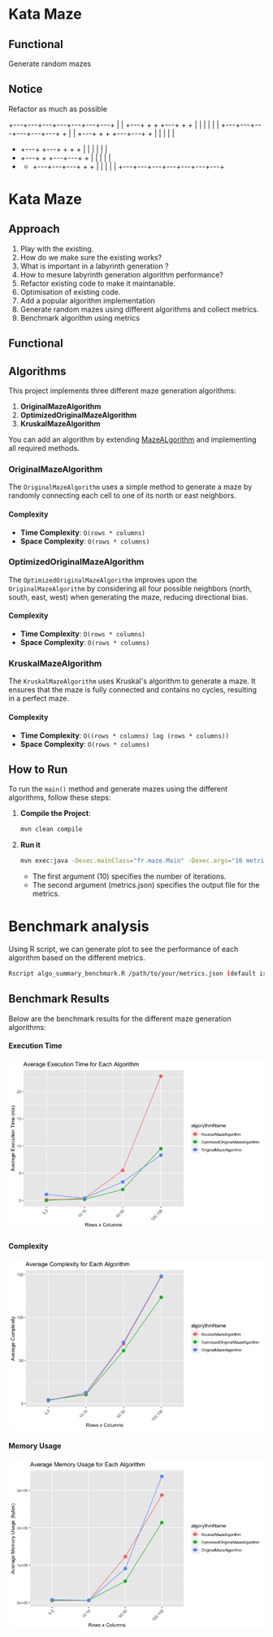 # Kata Maze

## Functional
Generate random mazes

## Notice
Refactor as much as possible


+---+---+---+---+---+---+---+
|                           |
+---+   +   +   +---+   +   +
|       |   |   |       |   |
+---+---+---+---+---+---+   +
|                           |
+---+   +   +   +---+---+   +
|       |   |   |           |
+   +---+   +---+   +   +   +
|   |       |       |   |   |
+   +---+   +   +---+---+   +
|   |       |   |           |
+   +   +---+---+---+   +   +
|   |   |               |   |
+---+---+---+---+---+---+---+



# Kata Maze

## Approach

1. Play with the existing.
2. How do we make sure the existing works?
3. What is important in a labyrinth generation ? 
4. How to mesure labyrinth generation algorithm performance?
4. Refactor existing code to make it maintanable.
5. Optimisation of existing code.
6. Add a popular algorithm implementation
7. Generate random mazes using different algorithms and collect metrics.
8. Benchmark algorithm using metrics


## Functional

## Algorithms
This project implements three different maze generation algorithms:
1. **OriginalMazeAlgorithm**
2. **OptimizedOriginalMazeAlgorithm**
3. **KruskalMazeAlgorithm**

You can add an algorithm by extending [MazeALgorithm](/src/main/java/fr/maze/original/MazeAlgorithm.java) and implementing all required methods.

### OriginalMazeAlgorithm
The `OriginalMazeAlgorithm` uses a simple method to generate a maze by randomly connecting each cell to one of its north or east neighbors.

#### Complexity
- **Time Complexity**: `O(rows * columns)`
- **Space Complexity**: `O(rows * columns)`

### OptimizedOriginalMazeAlgorithm
The `OptimizedOriginalMazeAlgorithm` improves upon the `OriginalMazeAlgorithm` by considering all four possible neighbors (north, south, east, west) when generating the maze, reducing directional bias.

#### Complexity
- **Time Complexity**: `O(rows * columns)`
- **Space Complexity**: `O(rows * columns)`

### KruskalMazeAlgorithm
The `KruskalMazeAlgorithm` uses Kruskal's algorithm to generate a maze. It ensures that the maze is fully connected and contains no cycles, resulting in a perfect maze.

#### Complexity
- **Time Complexity**: `O((rows * columns) log (rows * columns))`
- **Space Complexity**: `O(rows * columns)`


## How to Run

To run the `main()` method and generate mazes using the different algorithms, follow these steps:

1. **Compile the Project**:
   ```sh
   mvn clean compile
   ```

2. **Run it**


   ```sh
   mvn exec:java -Dexec.mainClass="fr.maze.Main" -Dexec.args="10 metrics.json"
   ```
    * The first argument (10) specifies the number of iterations.
    * The second argument (metrics.json) specifies the output file for the metrics.

# Benchmark analysis

Using R script, we can generate plot to see the performance of each algorithm based on the different metrics.

   ```sh
  Rscript algo_summary_benchmark.R /path/to/your/metrics.json (default is metrics.json)
   ```

## Benchmark Results

Below are the benchmark results for the different maze generation algorithms:

#### Execution Time

![Execution Time](./benchmark/execution_time.png)


#### Complexity

![Complexity](./benchmark/complexity.png)

#### Memory Usage

![Memory Usage](./benchmark/memory_usage.png)